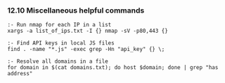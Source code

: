 ### 12.10 Miscellaneous helpful commands    
    :- Run nmap for each IP in a list
    xargs -a list_of_ips.txt -I {} nmap -sV -p80,443 {}
    
    :- Find API keys in local JS files
    find . -name "*.js" -exec grep -Hn "api_key" {} \;
    
    :- Resolve all domains in a file
    for domain in $(cat domains.txt); do host $domain; done | grep "has address" 
